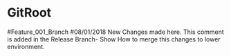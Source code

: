 # GitRoot
#Feature_001_Branch
#08/01/2018 New Changes made here.
This comment is added in the Release Branch- Show How to merge this changes to lower environment.
